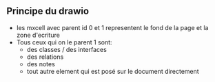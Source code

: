 ## Principe du drawio
- les mxcell avec parent id 0 et 1 representent le fond de la page et la zone d'ecriture
- Tous ceux qui on le parent 1 sont:
  - des classes / des interfaces
  - des relations
  - des notes 
  - tout autre element qui est posé sur le document directement